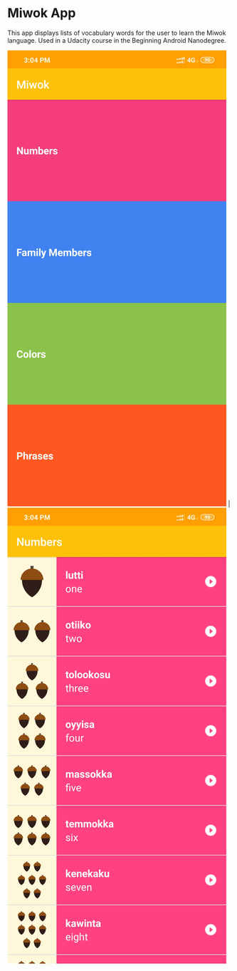 Miwok App
===================================

This app displays lists of vocabulary words for the user to learn the Miwok language.
Used in a Udacity course in the Beginning Android Nanodegree.

![Miwok App](Miwok_1.jpg) | ![Miwok App](Miwok_2.jpg)
